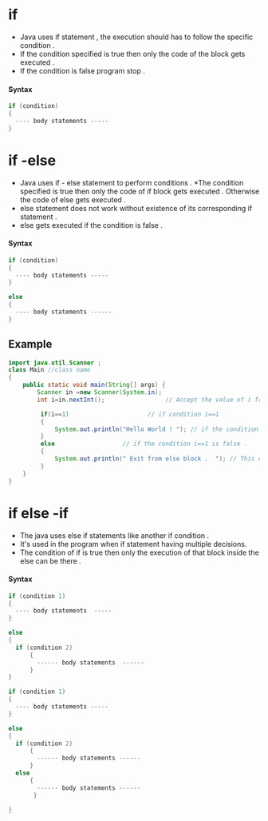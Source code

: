 # if
* Java uses if statement , the execution should has to follow the specific condition  .
* If the condition specified is true then only the code of the block gets executed .
* If the condition is false program stop .
#### Syntax
```java
if (condition)
{
  ---- body statements -----
}
```

# if -else
* Java uses if - else statement to perform conditions .
*The condition specified is true then only the code of if block gets  executed . Otherwise the code of else gets executed .
* else statement does not work without  existence  of its corresponding if statement .
* else gets executed if the condition is false .

#### Syntax
```java
if (condition)
{
  ---- body statements -----
}

else
{
  ---- body statements ------
}
```

## Example
```java
import java.util.Scanner ;
class Main //class name
{
	public static void main(String[] args) {
	    Scanner in =new Scanner(System.in);
	    int i=in.nextInt();                 // Accept the value of i from the user .

	     if(i==1)                      // if condition i==1
	     {
	         System.out.println("Hello World ! "); // if the condition i==1 is true .
	     }
	     else                   // if the condition i==1 is false .
	     {
	         System.out.println(" Exit from else block .  "); // This code will get executed .
	     }
	}
}
```

# if else -if
* The java uses else if statements like another if condition .
* It's used in the program when if statement having multiple decisions.
* The condition of if is true then only  the execution of that block inside the else can be there .

#### Syntax
```java
if (condition 1)
{
  ---- body statements  -----
}

else
{
  if (condition 2)
      {
        ------ body statements  ------
      }
}

```



```java
if (condition 1)
{
  ---- body statements -----
}

else
{
  if (condition 2)
      {
        ------ body statements ------
      }
  else
      {
        ------ body statements ------
       }

}

```
